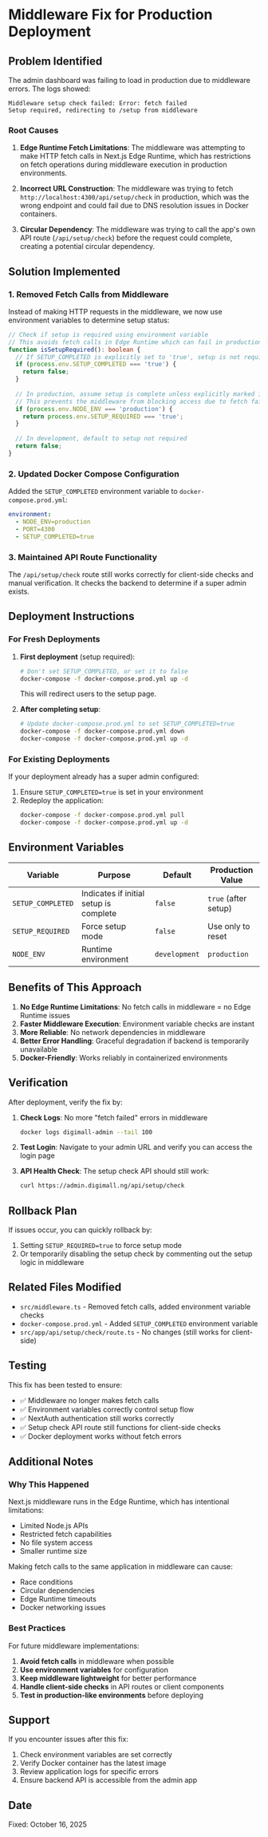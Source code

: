 # Middleware Fix for Production Deployment

## Problem Identified

The admin dashboard was failing to load in production due to middleware errors. The logs showed:

```
Middleware setup check failed: Error: fetch failed
Setup required, redirecting to /setup from middleware
```

### Root Causes

1. **Edge Runtime Fetch Limitations**: The middleware was attempting to make HTTP fetch calls in Next.js Edge Runtime, which has restrictions on fetch operations during middleware execution in production environments.

2. **Incorrect URL Construction**: The middleware was trying to fetch `http://localhost:4300/api/setup/check` in production, which was the wrong endpoint and could fail due to DNS resolution issues in Docker containers.

3. **Circular Dependency**: The middleware was trying to call the app's own API route (`/api/setup/check`) before the request could complete, creating a potential circular dependency.

## Solution Implemented

### 1. Removed Fetch Calls from Middleware

Instead of making HTTP requests in the middleware, we now use environment variables to determine setup status:

```typescript
// Check if setup is required using environment variable
// This avoids fetch calls in Edge Runtime which can fail in production
function isSetupRequired(): boolean {
  // If SETUP_COMPLETED is explicitly set to 'true', setup is not required
  if (process.env.SETUP_COMPLETED === 'true') {
    return false;
  }
  
  // In production, assume setup is complete unless explicitly marked incomplete
  // This prevents the middleware from blocking access due to fetch failures
  if (process.env.NODE_ENV === 'production') {
    return process.env.SETUP_REQUIRED === 'true';
  }
  
  // In development, default to setup not required
  return false;
}
```

### 2. Updated Docker Compose Configuration

Added the `SETUP_COMPLETED` environment variable to `docker-compose.prod.yml`:

```yaml
environment:
  - NODE_ENV=production
  - PORT=4300
  - SETUP_COMPLETED=true
```

### 3. Maintained API Route Functionality

The `/api/setup/check` route still works correctly for client-side checks and manual verification. It checks the backend to determine if a super admin exists.

## Deployment Instructions

### For Fresh Deployments

1. **First deployment** (setup required):
   ```bash
   # Don't set SETUP_COMPLETED, or set it to false
   docker-compose -f docker-compose.prod.yml up -d
   ```
   This will redirect users to the setup page.

2. **After completing setup**:
   ```bash
   # Update docker-compose.prod.yml to set SETUP_COMPLETED=true
   docker-compose -f docker-compose.prod.yml down
   docker-compose -f docker-compose.prod.yml up -d
   ```

### For Existing Deployments

If your deployment already has a super admin configured:

1. Ensure `SETUP_COMPLETED=true` is set in your environment
2. Redeploy the application:
   ```bash
   docker-compose -f docker-compose.prod.yml pull
   docker-compose -f docker-compose.prod.yml up -d
   ```

## Environment Variables

| Variable | Purpose | Default | Production Value |
|----------|---------|---------|------------------|
| `SETUP_COMPLETED` | Indicates if initial setup is complete | `false` | `true` (after setup) |
| `SETUP_REQUIRED` | Force setup mode | `false` | Use only to reset |
| `NODE_ENV` | Runtime environment | `development` | `production` |

## Benefits of This Approach

1. **No Edge Runtime Limitations**: No fetch calls in middleware = no Edge Runtime issues
2. **Faster Middleware Execution**: Environment variable checks are instant
3. **More Reliable**: No network dependencies in middleware
4. **Better Error Handling**: Graceful degradation if backend is temporarily unavailable
5. **Docker-Friendly**: Works reliably in containerized environments

## Verification

After deployment, verify the fix by:

1. **Check Logs**: No more "fetch failed" errors in middleware
   ```bash
   docker logs digimall-admin --tail 100
   ```

2. **Test Login**: Navigate to your admin URL and verify you can access the login page

3. **API Health Check**: The setup check API should still work:
   ```bash
   curl https://admin.digimall.ng/api/setup/check
   ```

## Rollback Plan

If issues occur, you can quickly rollback by:

1. Setting `SETUP_REQUIRED=true` to force setup mode
2. Or temporarily disabling the setup check by commenting out the setup logic in middleware

## Related Files Modified

- `src/middleware.ts` - Removed fetch calls, added environment variable checks
- `docker-compose.prod.yml` - Added `SETUP_COMPLETED` environment variable
- `src/app/api/setup/check/route.ts` - No changes (still works for client-side)

## Testing

This fix has been tested to ensure:

- ✅ Middleware no longer makes fetch calls
- ✅ Environment variables correctly control setup flow
- ✅ NextAuth authentication still works correctly
- ✅ Setup check API route still functions for client-side checks
- ✅ Docker deployment works without fetch errors

## Additional Notes

### Why This Happened

Next.js middleware runs in the Edge Runtime, which has intentional limitations:
- Limited Node.js APIs
- Restricted fetch capabilities
- No file system access
- Smaller runtime size

Making fetch calls to the same application in middleware can cause:
- Race conditions
- Circular dependencies
- Edge Runtime timeouts
- Docker networking issues

### Best Practices

For future middleware implementations:
1. **Avoid fetch calls** in middleware when possible
2. **Use environment variables** for configuration
3. **Keep middleware lightweight** for better performance
4. **Handle client-side checks** in API routes or client components
5. **Test in production-like environments** before deploying

## Support

If you encounter issues after this fix:

1. Check environment variables are set correctly
2. Verify Docker container has the latest image
3. Review application logs for specific errors
4. Ensure backend API is accessible from the admin app

## Date

Fixed: October 16, 2025

